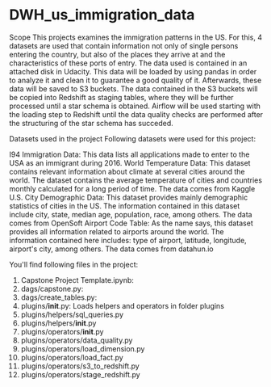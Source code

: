 # DWH_us_immigration_data
Scope
This projects examines the immigration patterns in the US. For this, 4 datasets are used that contain information not only of single persons entering the country, but also of the places they arrive at and the characteristics of these ports of entry. The data used is contained in an attached disk in Udacity. This data will be loaded by using pandas in order to analyze it and clean it to guarantee a good quality of it. Afterwards, these data will be saved to S3 buckets. The data contained in the S3 buckets will be copied into Redshift as staging tables, where they will be further processed until a star schema is obtained. Airflow will be used starting with the loading step to Redshift until the data quality checks are performed after the structuring of the star schema has succeded.

Datasets used in the project
Following datasets were used for this project:

I94 Immigration Data: This data lists all applications made to enter to the USA as an immigrant during 2016.
World Temperature Data: This dataset contains relevant information about climate at several cities around the world. The dataset contains the average temperature of cities and countries monthly calculated for a long period of time. The data comes from Kaggle
U.S. City Demographic Data: This dataset provides mainly demographic statistics of cities in the US. The information contained in this dataset include city, state, median age, population, race, among others. The data comes from OpenSoft
Airport Code Table: As the name says, this dataset provides all information related to airports around the world. The information contained here includes: type of airport, latitude, longitude, airport's city, among others. The data comes from datahun.io

You'll find following files in the project:
1. Capstone Project Template.ipynb: 
2. dags/capstone.py:
3. dags/create_tables.py:
4. plugins/__init__.py: Loads helpers and operators in folder plugins
5. plugins/helpers/sql_queries.py
6. plugins/helpers/__init__.py
7. plugins/operators/__init__.py
8. plugins/operators/data_quality.py
9. plugins/operators/load_dimension.py
10. plugins/operators/load_fact.py
11. plugins/operators/s3_to_redshift.py
12. plugins/operators/stage_redshift.py
